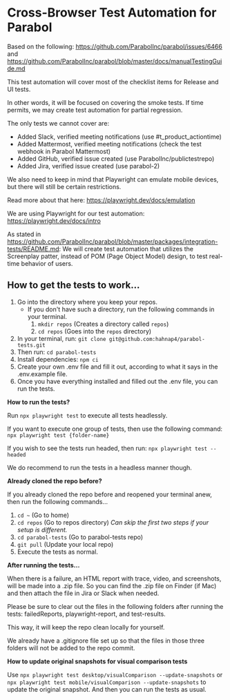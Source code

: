 # Cross-Browser Test Automation for Parabol

Based on the following: https://github.com/ParabolInc/parabol/issues/6466 and https://github.com/ParabolInc/parabol/blob/master/docs/manualTestingGuide.md

This test automation will cover most of the checklist items for Release and UI tests. 

In other words, it will be focused on covering the smoke tests. If time permits, we may create test automation for partial regression.

The only tests we cannot cover are:

 - Added Slack, verified meeting notifications (use #t_product_actiontime)
 - Added Mattermost, verified meeting notifications (check the test webhook in Parabol Mattermost)
 - Added GitHub, verified issue created (use ParabolInc/publictestrepo)
 - Added Jira, verified issue created (use parabol-2)

We also need to keep in mind that Playwright can emulate mobile devices, but there will still be certain restrictions. 

Read more about that here: https://playwright.dev/docs/emulation

We are using Playwright for our test automation: https://playwright.dev/docs/intro

As stated in https://github.com/ParabolInc/parabol/blob/master/packages/integration-tests/README.md: We will create test automation that utilizes the Screenplay patter, instead of POM (Page Object Model) design, to test real-time behavior of users.

## How to get the tests to work...

1. Go into the directory where you keep your repos.
    - If you don't have such a directory, run the following commands in your terminal.
        1. `mkdir repos` (Creates a directory called `repos`)
        2. `cd repos` (Goes into the `repos` directory)
2. In your terminal, run: `git clone git@github.com:hahnap4/parabol-tests.git`
3. Then run: `cd parabol-tests`
4. Install dependencies: `npm ci`
5. Create your own .env file and fill it out, according to what it says in the .env.example file.
5. Once you have everything installed and filled out the .env file, you can run the tests.

**How to run the tests?**

Run `npx playwright test` to execute all tests headlessly.

If you want to execute one group of tests, then use the following command: `npx playwright test {folder-name}`

If you wish to see the tests run headed, then run: `npx playwright test --headed`

We do recommend to run the tests in a headless manner though.

**Already cloned the repo before?**

If you already cloned the repo before and reopened your terminal anew, then run the following commands...

1. `cd ~` (Go to home)
2. `cd repos` (Go to repos directory)
*Can skip the first two steps if your setup is different.*
3. `cd parabol-tests` (Go to parabol-tests repo)
4. `git pull` (Update your local repo)
5. Execute the tests as normal. 

**After running the tests...**

When there is a failure, an HTML report with trace, video, and screenshots, will be made into a .zip file. So you can find the .zip file on Finder (if Mac) and then attach the file in Jira or Slack when needed.

Please be sure to clear out the files in the following folders after running the tests: failedReports, playwright-report, and test-results.

This way, it will keep the repo clean locally for yourself. 

We already have a .gitignore file set up so that the files in those three folders will not be added to the repo commit.

**How to update original snapshots for visual comparison tests**

Use `npx playwright test desktop/visualComparison --update-snapshots` or `npx playwright test mobile/visualComparison --update-snapshots` to update the original snapshot. And then you can run the tests as usual.